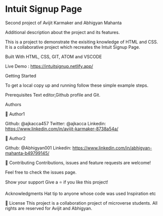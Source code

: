# Intuit Signup Page

Second project of Avijit Karmaker and Abhigyan Mahanta

Additional description about the project and its features.

This is a project to demonstrate the exisiting knowledge of HTML and CSS. It is a collaborative project which recreates the Intuit Signup Page.

Built With HTML, CSS, GIT, ATOM and VSCODE

Live Demo : https://intuitsignup.netlify.app/

Getting Started

To get a local copy up and running follow these simple example steps.

Prerequisites Text editor,Github profile and Git.

Authors

👤 Author1

Github: @ajkacca457 Twitter: @ajkacca Linkedin: https://www.linkedin.com/in/avijit-karmaker-8738a54a/

👤 Author2

Github: @Abhigyan001 Linkedin: https://www.linkedin.com/in/abhigyan-mahanta-b49799145/

🤝 Contributing Contributions, issues and feature requests are welcome!

Feel free to check the issues page.

Show your support Give a ⭐️ if you like this project!

Acknowledgments Hat tip to anyone whose code was used Inspiration etc

📝 License This project is a collaboration project of microverse students. All rights are reserved for Avijit and Abhigyan.
